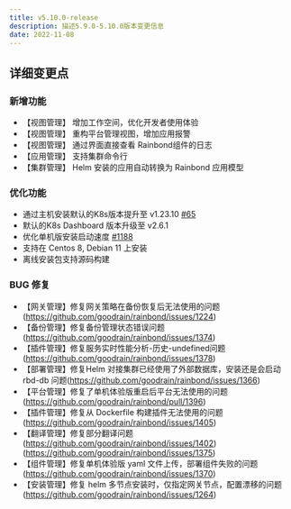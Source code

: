 ```yaml
---
title: v5.10.0-release
description: 描述5.9.0-5.10.0版本变更信息
date: 2022-11-08
---
```


<!--truncate-->

## 详细变更点

### 新增功能

- 【视图管理】 增加工作空间，优化开发者使用体验
- 【视图管理】 重构平台管理视图，增加应用报警
- 【视图管理】 通过界面直接查看 Rainbond组件的日志
- 【应用管理】 支持集群命令行
- 【集群管理】 Helm 安装的应用自动转换为 Rainbond 应用模型

### 优化功能

- 通过主机安装默认的K8s版本提升至 v1.23.10 [#65](https://github.com/goodrain/cloud-adaptor/pull/65)
- 默认的K8s Dashboard 版本升级至 v2.6.1
- 优化单机版安装启动速度 [#1188](https://github.com/goodrain/rainbond-console/pull/1188)
- 支持在 Centos 8, Debian 11 上安装
- 离线安装包支持源码构建

### BUG 修复

- 【网关管理】修复网关策略在备份恢复后无法使用的问题(https://github.com/goodrain/rainbond/issues/1224)
- 【备份管理】修复备份管理状态错误问题(https://github.com/goodrain/rainbond/issues/1374)
- 【插件管理】修复服务实时性能分析-历史-undefined问题(https://github.com/goodrain/rainbond/issues/1378)
- 【部署管理】修复Helm 对接集群已经使用了外部数据库，安装还是会启动 rbd-db 问题(https://github.com/goodrain/rainbond/issues/1366)
- 【平台管理】修复了单机体验版重启后平台无法使用的问题(https://github.com/goodrain/rainbond/pull/1396)
- 【插件管理】修复从 Dockerfile 构建插件无法使用的问题(https://github.com/goodrain/rainbond/issues/1405)
- 【翻译管理】修复部分翻译问题(https://github.com/goodrain/rainbond/issues/1402)(https://github.com/goodrain/rainbond/issues/1375)
- 【组件管理】修复单机体验版 yaml 文件上传，部署组件失败的问题(https://github.com/goodrain/rainbond/issues/1370)
- 【安装管理】修复 helm 多节点安装时，仅指定网关节点，配置漂移的问题(https://github.com/goodrain/rainbond/issues/1264)
